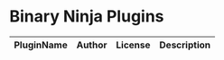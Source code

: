 # Binary Ninja Plugins

| PluginName | Author | License | Description |
|------------|--------|---------|-------------|


